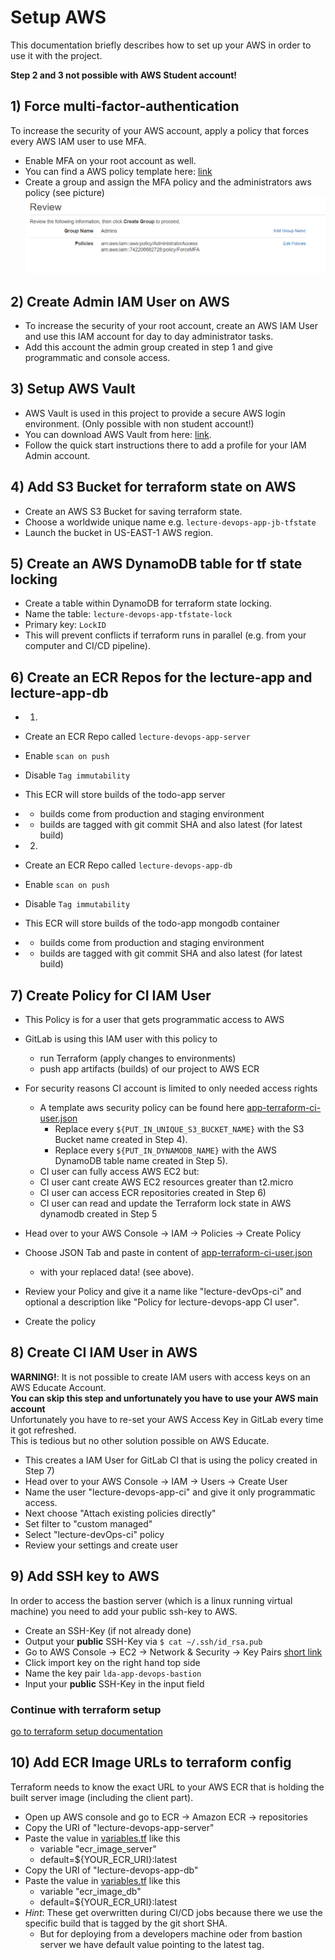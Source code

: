 # Setup AWS 

This documentation briefly describes how to set up your AWS 
in order to use it with the project. 

**Step 2 and 3 not possible with AWS Student account!**

## 1) Force multi-factor-authentication
To increase the security of your AWS account, apply a
policy that forces every AWS IAM user to use MFA. 
- Enable MFA on your root account as well. 
- You can find a AWS policy template here: [link](./aws-policies/force-mfa.json)
- Create a group and assign the MFA policy and the administrators aws policy (see picture)
![alt text](./pics/aws-create-group.PNG "Add group in AWS")


## 2) Create Admin IAM User on AWS 

- To increase the security of your root account, create an 
AWS IAM User and use this IAM account for day to day administrator 
tasks. 
- Add this account the admin group created in step 1 and give 
programmatic and console access.

## 3) Setup AWS Vault
- AWS Vault is used in this project to provide a secure AWS login environment. (Only possible with non student account!)
- You can download AWS Vault from here: [link](https://github.com/99designs/aws-vault).
- Follow the quick start instructions there to add a profile for your IAM Admin account.

## 4) Add S3 Bucket for terraform state on AWS
- Create an AWS S3 Bucket for saving terraform state.
- Choose a worldwide unique name e.g. ```lecture-devops-app-jb-tfstate```
- Launch the bucket in US-EAST-1 AWS region.

## 5) Create an AWS DynamoDB table for tf state locking
- Create a table within DynamoDB for terraform state locking.
- Name the table: ```lecture-devops-app-tfstate-lock```
- Primary key: ```LockID```
- This will prevent conflicts if terraform runs in parallel (e.g. from your computer and CI/CD pipeline).

## 6) Create an ECR Repos for the lecture-app and lecture-app-db
- 1)
- Create an ECR Repo called ```lecture-devops-app-server```
- Enable ```scan on push```
- Disable ```Tag immutability```
- This ECR will store builds of the todo-app server 
- - builds come from production and staging environment
- - builds are tagged with git commit SHA and also latest (for latest build)

- 2)
- Create an ECR Repo called ```lecture-devops-app-db```
- Enable ```scan on push```
- Disable ```Tag immutability```
- This ECR will store builds of the todo-app mongodb container
- - builds come from production and staging environment
- - builds are tagged with git commit SHA and also latest (for latest build)
## 7) Create Policy for CI IAM User
- This Policy is for a user that gets programmatic access to AWS 
- GitLab is using this IAM user with this policy to
  - run Terraform (apply changes to environments)
  - push app artifacts (builds) of our project to AWS ECR

- For security reasons CI account is limited to only needed access rights
  - A template aws security policy can be found here [app-terraform-ci-user.json](../doc/aws-policies/app-terraform-ci-user.json)
    - Replace every `${PUT_IN_UNIQUE_S3_BUCKET_NAME}` with the S3 Bucket name created in Step 4).
    - Replace every `${PUT_IN_DYNAMODB_NAME}` with the AWS DynamoDB table name created in Step 5).
  - CI user can fully access AWS EC2 but:
  - CI user cant create AWS EC2 resources greater than t2.micro 
  - CI user can access ECR repositories created in Step 6)
  - CI user can read and update the Terraform lock state in AWS dynamodb created in Step 5

- Head over to your AWS Console -> IAM -> Policies -> Create Policy
- Choose JSON Tab and paste in content of [app-terraform-ci-user.json](../doc/aws-policies/app-terraform-ci-user.json) 
  - with your replaced data! (see above).
- Review your Policy and give it a name like "lecture-devOps-ci" and optional a description like "Policy for lecture-devops-app CI user".
- Create the policy
  
## 8) Create CI IAM User in AWS

**WARNING!**: It is not possible to create IAM users with access keys on an AWS Educate Account. <br/>
**You can skip this step and unfortunately you have to use your AWS main account** <br/>
Unfortunately you have to re-set your AWS Access Key in GitLab every time it got refreshed. <br/>
This is tedious but no other solution possible on AWS Educate.

- This creates a IAM User for GitLab CI that is using the policy created in Step 7)
- Head over to your AWS Console -> IAM -> Users -> Create User
- Name the user "lecture-devops-app-ci" and give it only programmatic access.
- Next choose "Attach existing policies directly"
- Set filter to "custom managed"
- Select "lecture-devOps-ci" policy
- Review your settings and create user
  
## 9) Add SSH key to AWS
In order to access the bastion server (which is a linux running virtual machine)
you need to add your public ssh-key to AWS. 

- Create an SSH-Key (if not already done)
- Output your **public** SSH-Key via `$ cat ~/.ssh/id_rsa.pub`
- Go to AWS Console -> EC2 -> Network & Security -> Key Pairs [short link](https://console.aws.amazon.com/ec2/v2/home?region=us-east-1#KeyPairs:)
- Click import key on the right hand top side
- Name the key pair `lda-app-devops-bastion`
- Input your **public** SSH-Key in the input field
### Continue with terraform setup
[go to terraform setup documentation](./setup-terraform.md)

## 10) Add ECR Image URLs to terraform config
Terraform needs to know the exact URL to your AWS ECR that is holding
the built server image (including the client part). 

- Open up AWS console and go to ECR -> Amazon ECR -> repositories
- Copy the URI of "lecture-devops-app-server"
- Paste the value in [variables.tf](../deploy/variables.tf) like this 
  - variable "ecr_image_server"
  - default=${YOUR_ECR_URI}:latest
- Copy the URI of "lecture-devops-app-db"
- Paste the value in [variables.tf](../deploy/variables.tf) like this 
  - variable "ecr_image_db"
  - default=${YOUR_ECR_URI}:latest
- *Hint*: These get overwritten during CI/CD jobs because there we use the specific build that is tagged by the git short SHA.
  - But for deploying from a developers machine oder from bastion server we have default value pointing to the latest tag.
